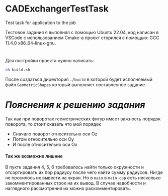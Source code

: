 # CADExchangerTestTask
Test task for application to the job

Тестовое задания я выполнял с помощью Ubuntu 22.04, код написан в VSCode с использованием Cmake-a проект сторился с помощью: GCC 11.4.0 x86_64-linux-gnu.
#
Для постройки проекта нужно написать:
```sh
sh build.sh
```
После создаться директория ```./build``` в которой будет 
исполняемый файл ```GeometricShapes``` который выполняет поставленное задание

# _Пояснения к решению задания_
Так как при поворотах геометрических фигур имеет важность порядок поворота, то стоит сказать что мой порядок
- Сначало поворот относительно оси Oz
- Потом относительно оси Oy
- И после относительно оси Ox
#### Так же возможно лишние
В пукте задания 4, 5, 6 требовалось найти только окружности и отсортировать их пор радиусу после чего найти сумму радиусов.
Нигде не просилось их вывести на экран. Но в ```main``` в ```main.cpp``` есть несколько закомментированных строк на их вывод.
В случае надобности и наглядного рассмотрения их можно раскомментировать.
